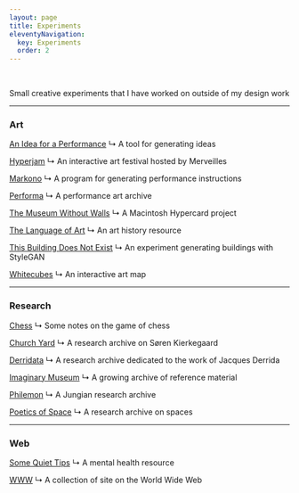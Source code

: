 ```yaml
---
layout: page
title: Experiments
eleventyNavigation:
  key: Experiments
  order: 2
---
```


<!--div class="searchlieu">

<form method="GET" action="https://lieu.cblgh.org/">
    <input type="hidden" value="tom.so" name="site">
    <input class="searchTerm" name="q" placeholder="Powered by Lieu">
    <button class="searchButton" type="submit">🔍</button>
</form>

</div-->

<br>

Small creative experiments that I have worked on outside of my design work

---

<h3>Art</h3>

[An Idea for a Performance](/projects/an-idea-for-a-performance)
↳ A tool for generating ideas

[Hyperjam](/projects/hyperjam)
↳ An interactive art festival hosted by Merveilles

[Markono](/projects/markono)
↳ A program for generating performance instructions

[Performa](/projects/performa)
↳ A performance art archive

[The Museum Without Walls](/projects/museum-without-walls)
↳ A Macintosh Hypercard project

[The Language of Art](/projects/the-language-of-art)
↳ An art history resource

[This Building Does Not Exist](/projects/this-building-does-not-exist)
↳ An experiment generating buildings with StyleGAN

[Whitecubes](/projects/whitecubes)
↳ An interactive art map

---

<h3>Research</h3>

[Chess](/projects/chess)
↳ Some notes on the game of chess

[Church Yard](/projects/church-yard)
↳ A research archive on Søren Kierkegaard

[Derridata](/projects/derridata)
↳ A research archive dedicated to the work of Jacques Derrida

[Imaginary Museum](/projects/imaginary-museum)
↳ A growing archive of reference material

[Philemon](/projects/philemon)
↳ A Jungian research archive

[Poetics of Space](/projects/poetics-of-space)
↳ A research archive on spaces

---

<h3>Web</h3>

[Some Quiet Tips](/projects/some-quiet-tips)
↳ A mental health resource

[WWW](/projects/www)
↳ A collection of site on the World Wide Web











